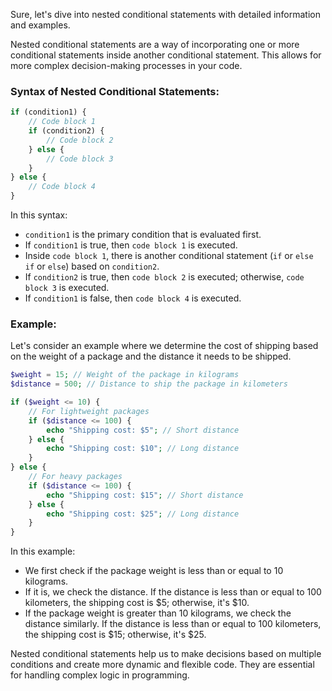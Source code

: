 Sure, let's dive into nested conditional statements with detailed information and examples.

Nested conditional statements are a way of incorporating one or more conditional statements inside another conditional statement. This allows for more complex decision-making processes in your code.

### Syntax of Nested Conditional Statements:

```php
if (condition1) {
    // Code block 1
    if (condition2) {
        // Code block 2
    } else {
        // Code block 3
    }
} else {
    // Code block 4
}
```

In this syntax:

- `condition1` is the primary condition that is evaluated first.
- If `condition1` is true, then `code block 1` is executed.
- Inside `code block 1`, there is another conditional statement (`if` or `else if` or `else`) based on `condition2`.
- If `condition2` is true, then `code block 2` is executed; otherwise, `code block 3` is executed.
- If `condition1` is false, then `code block 4` is executed.

### Example:

Let's consider an example where we determine the cost of shipping based on the weight of a package and the distance it needs to be shipped.

```php
$weight = 15; // Weight of the package in kilograms
$distance = 500; // Distance to ship the package in kilometers

if ($weight <= 10) {
    // For lightweight packages
    if ($distance <= 100) {
        echo "Shipping cost: $5"; // Short distance
    } else {
        echo "Shipping cost: $10"; // Long distance
    }
} else {
    // For heavy packages
    if ($distance <= 100) {
        echo "Shipping cost: $15"; // Short distance
    } else {
        echo "Shipping cost: $25"; // Long distance
    }
}
```

In this example:

- We first check if the package weight is less than or equal to 10 kilograms.
- If it is, we check the distance. If the distance is less than or equal to 100 kilometers, the shipping cost is $5; otherwise, it's $10.
- If the package weight is greater than 10 kilograms, we check the distance similarly. If the distance is less than or equal to 100 kilometers, the shipping cost is $15; otherwise, it's $25.

Nested conditional statements help us to make decisions based on multiple conditions and create more dynamic and flexible code. They are essential for handling complex logic in programming.